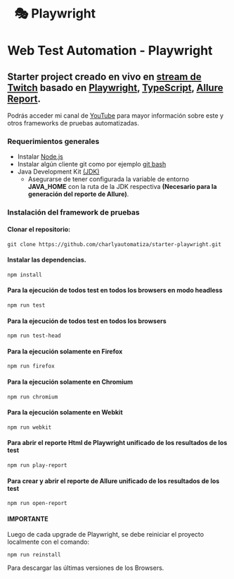 <h1 dir="auto"><a class="anchor" aria-hidden="true" href="https://playwright.dev/"><svg class="octicon octicon-link" viewBox="0 0 16 16" version="1.1" width="16" height="16" aria-hidden="true"><path fill-rule="evenodd"></path></svg></a><g-emoji class="g-emoji" alias="performing_arts" fallback-src="https://github.githubassets.com/images/icons/emoji/unicode/1f3ad.png">🎭</g-emoji> Playwright</h1>

# Web Test Automation - Playwright
## Starter project creado en vivo en [stream de Twitch](https://www.twitch.tv/charlyautomatiza) basado en [Playwright](https://playwright.dev/), [TypeScript](https://www.typescriptlang.org/), [Allure Report](https://docs.qameta.io/allure-report/).
Podrás acceder mi canal de [YouTube](https://www.youtube.com/channel/UCwEb6xrQtQCEuN_gNgi_Xfg) para mayor información sobre este y otros frameworks de pruebas automatizadas.

### Requerimientos generales

- Instalar [Node.js](https://nodejs.org/es/download/)
- Instalar algún cliente git como por ejemplo [git bash](https://git-scm.com/downloads) 
- Java Development Kit [(JDK)](https://www.oracle.com/technetwork/java/javase/downloads/jdk8-downloads-2133155.html)
  - Asegurarse de tener configurada la variable de entorno **JAVA_HOME** con la ruta de la JDK respectiva **(Necesario para la generación del reporte de Allure)**.

### Instalación del framework de pruebas

#### **Clonar el repositorio:**

    git clone https://github.com/charlyautomatiza/starter-playwright.git

#### **Instalar las dependencias.**

    npm install

#### **Para la ejecución de todos test en todos los browsers en modo headless**

    npm run test

#### **Para la ejecución de todos test en todos los browsers**

    npm run test-head

#### **Para la ejecución solamente en Firefox**

    npm run firefox

#### **Para la ejecución solamente en Chromium**

    npm run chromium

#### **Para la ejecución solamente en Webkit**

    npm run webkit

#### **Para abrir el reporte Html de Playwright unificado de los resultados de los test**

    npm run play-report

#### **Para crear y abrir el reporte de Allure unificado de los resultados de los test**

    npm run open-report

#### **IMPORTANTE**

Luego de cada upgrade de Playwright, se debe reiniciar el proyecto localmente con el comando:

    npm run reinstall

Para descargar las últimas versiones de los Browsers.
